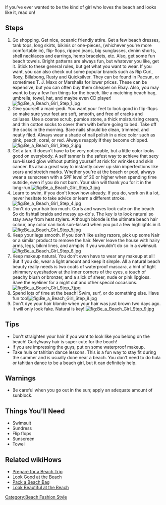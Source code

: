If you've ever wanted to be the kind of girl who loves the beach and
looks like it, read on!

## Steps

1.  Go shopping. Get nice, oceanic friendly attire. Get a few beach
    dresses, tank tops, long skirts, bikinis or one-pieces, (whichever
    you're more comfortable in), flip-flops, ripped jeans, big
    sunglasses, denim shorts, shell necklaces and earrings, hemp
    bracelets, etc. Also, get some fun beach towels. Bright patterns are
    always fun, but whatever you like, get it. Stick to these general
    rules, but get what you want to wear. If you want, you can also
    check out some popular brands such as Rip Curl, Roxy, Billabong,
    Rusty and Quicksilver. They can be found in Pacsun, or sometimes T.
    J. Maxx or Marshalls for lower prices. These can be expensive, but
    you can often buy them cheaper on Ebay. Also, you may want to buy a
    few fun things for the beach, like a matching beach bag, umbrella,
    towel, hat, and maybe even CD
    player!![](Be_a_Beach_Girl_Step_1.jpg "fig:Be_a_Beach_Girl_Step_1.jpg")
2.  Give yourself a mani-pedi. You want your feet to look good in
    flip-flops so make sure your feet are soft, smooth, and free of
    cracks and calluses. Use a coarse scrub, pumice stone, a thick
    moisturizing cream, and thin cotton socks to cover them with before
    going to bed. Take off the socks in the morning. Bare nails should
    be clean, trimmed, and neatly filed. Always wear a shade of nail
    polish in a nice color such as pink, peach, coral, or red. Always
    reapply if they become
    chipped.![](Be_a_Beach_Girl_Step_2.jpg "fig:Be_a_Beach_Girl_Step_2.jpg")
3.  Get a tan. It doesn't have to be very noticeable, but a little color
    looks good on everybody. A self tanner is the safest way to achieve
    that sexy sun-kissed glow without putting yourself at risk for
    wrinkles and skin cancer. Its also a great way to instantly cover up
    skin imperfections like scars and stretch marks. Whether you're at
    the beach or pool, always wear a sunscreen with a SPF level of 20 or
    higher when spending time outside, even if you do not burn. Your
    skin will thank you for it in the
    long-run.![](Be_a_Beach_Girl_Step_3.jpg "fig:Be_a_Beach_Girl_Step_3.jpg")
4.  Learn to swim, if you don't know how already. If you do, work on it
    a lot, never hesitate to take advice or learn a different
    stroke.![](Be_a_Beach_Girl_Step_4.jpg "fig:Be_a_Beach_Girl_Step_4.jpg")
5.  Don't do your hair too much. Curls and waves look cute on the beach.
    So do fishtail braids and messy up-do's. The key is to look natural
    so stay away from heat stylers. Although blonde is the ultimate
    beach hair colour, any color can look sun-kissed when you put a few
    highlights in
    it.![](Be_a_Beach_Girl_Step_5.jpg "fig:Be_a_Beach_Girl_Step_5.jpg")
6.  Keep your legs smooth. If you don't like using razors, pick up some
    Nair or a similar product to remove the hair. Never leave the house
    with hairy arms, legs, bikini lines, and armpits if you wouldn't do
    so in a
    swimsuit.![](Be_a_Beach_Girl_Step_6.jpg "fig:Be_a_Beach_Girl_Step_6.jpg")
7.  Keep makeup natural. You don't even have to wear any makeup at all!
    But if you do, wear a light amount and keep it simple. All a natural
    beach beauty really needs is two coats of waterproof mascara, a hint
    of light shimmery eyeshadow at the inner corners of the eyes, a
    touch of peachy blush or bronzer, and a slick of sheer, nude or pink
    lipgloss. Save the eyeliner for a night out and other special
    occasions.![](Be_a_Beach_Girl_Step_7.jpg "fig:Be_a_Beach_Girl_Step_7.jpg")
8.  Spend lots of time at the beach! Swim, surf, or do something else.
    Have fun
    too!![](Be_a_Beach_Girl_Step_8.jpg "fig:Be_a_Beach_Girl_Step_8.jpg")
9.  Don't dye your hair blonde when your hair was just brown two days
    ago. It will only look fake. Natural is
    key!!![](Be_a_Beach_Girl_Step_9.jpg "fig:Be_a_Beach_Girl_Step_9.jpg")

## Tips

-   Don't straighten your hair if you want to look like you belong on
    the beach! Curly/wavy hair is super cute for the beach!
-   If you are impressing the guys, put on some waterproof makeup.
-   Take hula or tahitian dance lessons. This is a fun way to stay fit
    during the summer and is usually done near a beach. You don't need
    to do hula or tahitian dance to be a beach girl, but it can
    definitely help.

## Warnings

-   Be careful when you go out in the sun; apply an adequate amount of
    sunblock.

## Things You'll Need

-   Swimsuit
-   Sundress
-   Flip flops
-   Sunscreen
-   Towel

## Related wikiHows

-   [Prepare for a Beach Trip](Prepare_for_a_Beach_Trip "wikilink")
-   [Look Good at the Beach](Look_Good_at_the_Beach "wikilink")
-   [Pack a Beach Bag](Pack_a_Beach_Bag "wikilink")
-   [Look Beautiful at the
    Beach](Look_Beautiful_at_the_Beach "wikilink")

[Category:Beach Fashion Style](Category:Beach_Fashion_Style "wikilink")
